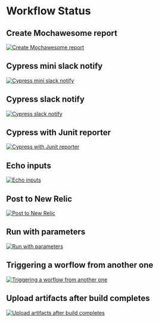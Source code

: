 # Workflow Status

## Create Mochawesome report

[![Create Mochawesome report](https://github.com/bennymeade/cypress-reporting-gh-pages/actions/workflows/run-cypress-tests.yml/badge.svg)](https://github.com/bennymeade/cypress-reporting-gh-pages/actions/workflows/run-cypress-tests.yml)


## Cypress mini slack notify

[![Cypress mini slack notify](https://github.com/bennymeade/cypress-reporting-gh-pages/actions/workflows/mini-slack-notify.yml/badge.svg)](https://github.com/bennymeade/cypress-reporting-gh-pages/actions/workflows/mini-slack-notify.yml)


## Cypress slack notify

[![Cypress slack notify](https://github.com/bennymeade/cypress-reporting-gh-pages/actions/workflows/slack-notify.yml/badge.svg)](https://github.com/bennymeade/cypress-reporting-gh-pages/actions/workflows/slack-notify.yml)


## Cypress with Junit reporter

[![Cypress with Junit reporter](https://github.com/bennymeade/cypress-reporting-gh-pages/actions/workflows/junit-reporter.yml/badge.svg)](https://github.com/bennymeade/cypress-reporting-gh-pages/actions/workflows/junit-reporter.yml)


## Echo inputs

[![Echo inputs](https://github.com/bennymeade/cypress-reporting-gh-pages/actions/workflows/echo-inputs.yml/badge.svg)](https://github.com/bennymeade/cypress-reporting-gh-pages/actions/workflows/echo-inputs.yml)


## Post to New Relic

[![Post to New Relic](https://github.com/bennymeade/cypress-reporting-gh-pages/actions/workflows/post-new-relic.yml/badge.svg)](https://github.com/bennymeade/cypress-reporting-gh-pages/actions/workflows/post-new-relic.yml)


## Run with parameters

[![Run with parameters](https://github.com/bennymeade/cypress-reporting-gh-pages/actions/workflows/run-cypress-tests-with-parameters.yml/badge.svg)](https://github.com/bennymeade/cypress-reporting-gh-pages/actions/workflows/run-cypress-tests-with-parameters.yml)


## Triggering a worflow from another one

[![Triggering a worflow from another one](https://github.com/bennymeade/cypress-reporting-gh-pages/actions/workflows/trigger-from-another-workflow.yml/badge.svg)](https://github.com/bennymeade/cypress-reporting-gh-pages/actions/workflows/trigger-from-another-workflow.yml)


## Upload artifacts after build completes

[![Upload artifacts after build completes](https://github.com/bennymeade/cypress-reporting-gh-pages/actions/workflows/upload-artifacts.yml/badge.svg)](https://github.com/bennymeade/cypress-reporting-gh-pages/actions/workflows/upload-artifacts.yml)
